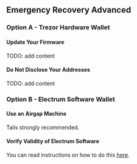 ## Emergency Recovery Advanced


### Option A - Trezor Hardware Wallet

#### Update Your Firmware
TODO: add content

#### Do Not Disclose Your Addresses
TODO: add content

### Option B - Electrum Software Wallet

#### Use an Airgap Machine
Tails strongly recommended.

#### Verify Validity of Electrum Software
You can read instructions on how to do this [here](https://www.reddit.com/r/Bitcoin/comments/aa3l6n/how_to_check_if_your_electrum_wallet_is_legit/).
